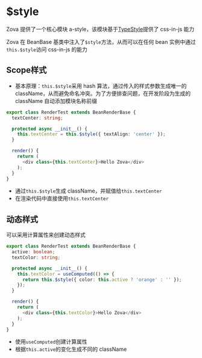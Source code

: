 # $style

Zova 提供了一个核心模块 a-style，该模块基于[TypeStyle](https://github.com/typestyle/typestyle)提供了 css-in-js 能力

Zova 在 BeanBase 基类中注入了`$style`方法，从而可以在任何 bean 实例中通过`this.$style`访问 css-in-js 的能力

## Scope样式

- 基本原理：`this.$style`采用 hash 算法，通过传入的样式参数生成唯一的 className，从而避免命名冲突。为了方便排查问题，在开发阶段为生成的 className 自动添加模块名称前缀

```typescript
export class RenderTest extends BeanRenderBase {
  textCenter: string;

  protected async __init__() {
    this.textCenter = this.$style({ textAlign: 'center' });
  }

  render() {
    return (
      <div class={this.textCenter}>Hello Zova</div>
    );
  }
}
```

- 通过`this.$style`生成 className，并赋值给`this.textCenter`
- 在渲染代码中直接使用`this.textCenter`

## 动态样式

可以采用计算属性来创建动态样式

```typescript
export class RenderTest extends BeanRenderBase {
  active: boolean;
  textColor: string;

  protected async __init__() {
    this.textColor = useComputed(() => {
      return this.$style({ color: this.active ? 'orange' : '' });
    });
  }

  render() {
    return (
      <div class={this.textColor}>Hello Zova</div>
    );
  }
}
```

- 使用`useComputed`创建计算属性
- 根据`this.active`的变化生成不同的 className
